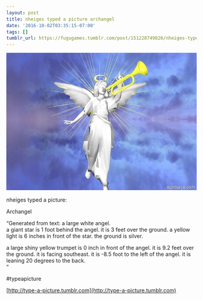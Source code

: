 ```yaml
---
layout: post
title: nheiges typed a picture archangel
date: '2016-10-02T03:35:15-07:00'
tags: []
tumblr_url: https://fugugames.tumblr.com/post/151228749826/nheiges-typed-a-picture-archangel
---
```

 ![](/tumblr_files/tumblr_oeet2rDbVe1tgne1po1_640.jpg)  

nheiges typed a picture:

Archangel

“Generated from text: a large white angel.  
a giant star is 1 foot behind the angel. it is 3 feet over the ground. a yellow light is 6 inches in front of the star. the ground is silver.

a large shiny yellow trumpet is 0 inch in front of the angel. it is 9.2 feet over the ground. it is facing southeast. it is -8.5 foot to the left of the angel. it is leaning 20 degrees to the back.  
”

#typeapicture

[http://type-a-picture.tumblr.com](http://type-a-picture.tumblr.com)

